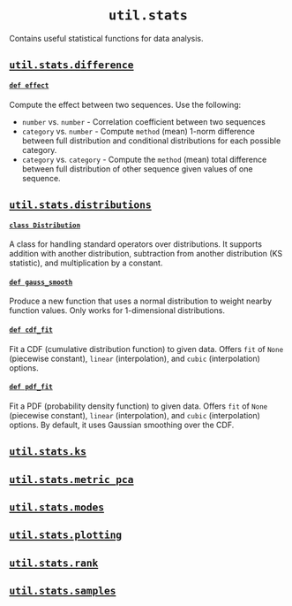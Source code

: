 <h1 align="center"><code>util.stats</code></h1>

Contains useful statistical functions for data analysis.

## [`util.stats.difference`](difference.py)

#### [`def effect`](difference.py#L78)

Compute the effect between two sequences. Use the following:
- `number` vs. `number` - Correlation coefficient between two sequences
- `category` vs. `number` - Compute `method` (mean) 1-norm difference between full distribution and conditional distributions for each possible category.
- `category` vs. `category` - Compute the `method` (mean) total difference between full distribution of other sequence given values of one sequence.

## [`util.stats.distributions`](distributions.py)

#### [`class Distribution`](distributions.py#L7)

A class for handling standard operators over distributions. It supports addition with another distribution, subtraction from another distribution (KS statistic), and multiplication by a constant.

#### [`def gauss_smooth`](distributions.py#L68)

Produce a new function that uses a normal distribution to weight nearby function values. Only works for 1-dimensional distributions.

#### [`def cdf_fit`](distributions.py#L119)

Fit a CDF (cumulative distribution function) to given data. Offers `fit` of `None` (piecewise constant), `linear` (interpolation), and `cubic` (interpolation) options.

#### [`def pdf_fit`](distributions.py#L280)

Fit a PDF (probability density function) to given data. Offers `fit` of `None` (piecewise constant), `linear` (interpolation), and `cubic` (interpolation) options. By default, it uses Gaussian smoothing over the CDF.

## [`util.stats.ks`](ks.py)

## [`util.stats.metric_pca`](metric_pca.py)

## [`util.stats.modes`](modes.py)

## [`util.stats.plotting`](plotting.py)

## [`util.stats.rank`](rank.py)

## [`util.stats.samples`](samples.py)

